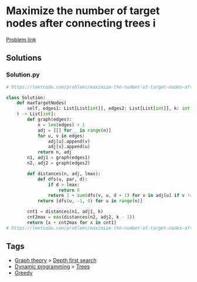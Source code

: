 # Maximize the number of target nodes after connecting trees i

[Problem link](https://leetcode.com/problems/maximize-the-number-of-target-nodes-after-connecting-trees-i/)

## Solutions


### Solution.py
```py
# https://leetcode.com/problems/maximize-the-number-of-target-nodes-after-connecting-trees-i/

class Solution:
    def maxTargetNodes(
        self, edges1: List[List[int]], edges2: List[List[int]], k: int
    ) -> List[int]:
        def graph(edges):
            n = len(edges) + 1
            adj = [[] for _ in range(n)]
            for u, v in edges:
                adj[u].append(v)
                adj[v].append(u)
            return n, adj
        n1, adj1 = graph(edges1)
        n2, adj2 = graph(edges2)

        def distances(n, adj, lmax):
            def dfs(u, par, d):
                if d > lmax:
                    return 0
                return 1 + sum(dfs(v, u, d + 1) for v in adj[u] if v != par)
            return [dfs(u, -1, 0) for u in range(n)]

        cnt1 = distances(n1, adj1, k)
        cnt2max = max(distances(n2, adj2, k - 1))
        return [x + cnt2max for x in cnt1]
# https://leetcode.com/problems/maximize-the-number-of-target-nodes-after-connecting-trees-i/
```
## Tags

* [Graph theory](/Collections/graph-theory.md#graph-theory) > [Depth first search](/Collections/graph-theory.md#depth-first-search)
* [Dynamic programming](/Collections/dynamic-programming.md#dynamic-programming) > [Trees](/Collections/dynamic-programming.md#trees)
* [Greedy](/Collections/greedy.md#greedy)
